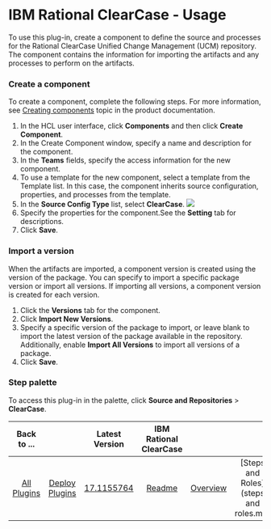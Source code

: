 
# IBM Rational ClearCase - Usage


To use this plug-in, create a component to define the source and processes for the Rational ClearCase Unified Change Management (UCM) repository. The component contains the information for importing the artifacts and any processes to perform on the artifacts.

### Create a component

To create a component, complete the following steps. For more information, see [Creating components](https://www.ibm.com/docs/en/urbancode-deploy/7.2.3?topic=components-creating) topic in the product documentation.

1. In the HCL user interface, click **Components** and then click **Create Component**.
2. In the Create Component window, specify a name and description for the component.
3. In the **Teams** fields, specify the access information for the new component.
4. To use a template for the new component, select a template from the Template list. In this case, the component inherits source configuration, properties, and processes from the template.
5. In the **Source Config Type** list, select **ClearCase**.
![](url_image_not_found?resize=300%2C95&ssl=1)
6. Specify the properties for the component.See the **Setting** tab for descriptions.
7. Click **Save**.

### Import a version

When the artifacts are imported, a component version is created using the version of the package. You can specify to import a specific package version or import all versions. If importing all versions, a component version is created for each version.

1. Click the **Versions** tab for the component.
2. Click **Import New Versions**.
3. Specify a specific version of the package to import, or leave blank to import the latest version of the package available in the repository. Additionally, enable **Import All Versions** to import all versions of a package.
4. Click **Save**.

### Step palette

To access this plug-in in the palette, click **Source and Repositories** > **ClearCase**.


|Back to ...||Latest Version|IBM Rational ClearCase ||||
| :---: | :---: | :---: | :---: | :---: | :---: | :---: |
|[All Plugins](../../index.md)|[Deploy Plugins](../README.md)|[17.1155764](https://raw.githubusercontent.com/UrbanCode/IBM-UCD-PLUGINS/main/files/ClearCaseSourceConfig/ucd-ClearCaseSourceConfig-17.1155764.zip)|[Readme](README.md)|[Overview](overview.md)|[Steps and Roles](steps and roles.md)|[Downloads](downloads.md)|
